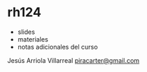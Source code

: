 # rh124
- slides
- materiales
- notas adicionales del curso

Jesús Arriola Villarreal
piracarter@gmail.com
